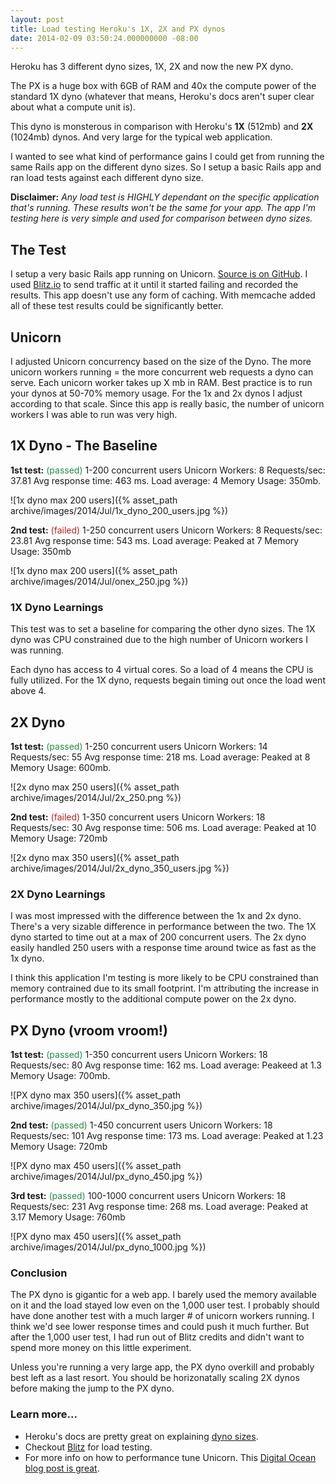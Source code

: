 ```yaml
---
layout: post
title: Load testing Heroku's 1X, 2X and PX dynos
date: 2014-02-09 03:50:24.000000000 -08:00
---
```

Heroku has 3 different dyno sizes, 1X, 2X and now the new PX dyno.

The PX is a huge box with 6GB of RAM and 40x the compute power of the standard 1X dyno (whatever that means, Heroku's docs aren't super clear about what a compute unit is).

This dyno is monsterous in comparison with Heroku's **1X** (512mb) and **2X** (1024mb) dynos. And very large for the typical web application.

I wanted to see what kind of performance gains I could get from running the same Rails app on the different dyno sizes. So I setup a basic Rails app and ran load tests against each different dyno size.


**Disclaimer:** _Any load test is HIGHLY dependant on the specific application that's running. These results won't be the same for your app. The app I'm testing here is very simple and used for comparison between dyno sizes._

## The Test
I setup a very basic Rails app running on Unicorn. [Source is on GitHub](https://github.com/mscoutermarsh/rails_load_test_heroku). I used [Blitz.io](http://blitz.io) to send traffic at it until it started failing and recorded the results. This app doesn't use any form of caching. With memcache added all of these test results could be significantly better.

## Unicorn
I adjusted Unicorn concurrency based on the size of the Dyno. The more unicorn workers running = the more concurrent web requests a dyno can serve. Each unicorn worker takes up X mb in RAM. Best practice is to run your dynos at 50-70% memory usage. For the 1x and 2x dynos I adjust according to that scale. Since this app is really basic, the number of unicorn workers I was able to run was very high.

## 1X Dyno - The Baseline
**1st test:** <font color="#238C44">(passed)</font> 1-200 concurrent users
Unicorn Workers: 8
Requests/sec: 37.81
Avg response time: 463 ms.
Load average: 4
Memory Usage: 350mb.

![1x dyno max 200 users]({% asset_path archive/images/2014/Jul/1x_dyno_200_users.jpg %})

**2nd test:** <font color="#BD2023">(failed)</font> 1-250 concurrent users
Unicorn Workers: 8
Requests/sec: 23.81
Avg response time: 543 ms.
Load average: Peaked at 7
Memory Usage: 350mb

![1x dyno max 200 users]({% asset_path archive/images/2014/Jul/onex_250.jpg %})

### 1X Dyno Learnings
This test was to set a baseline for comparing the other dyno sizes.
The 1X dyno was CPU constrained due to the high number of Unicorn workers I was running.

Each dyno has access to 4 virtual cores. So a load of 4 means the CPU is fully utilized. For the 1X dyno, requests begain timing out once the load went above 4.

## 2X Dyno
**1st test:** <font color="#238C44">(passed)</font> 1-250 concurrent users
Unicorn Workers: 14
Requests/sec: 55
Avg response time: 218 ms.
Load average: Peaked at 8
Memory Usage: 600mb.

![2x dyno max 250 users]({% asset_path archive/images/2014/Jul/2x_250.png %})

**2nd test:** <font color="#BD2023">(failed)</font> 1-350 concurrent users
Unicorn Workers: 18
Requests/sec: 30
Avg response time: 506 ms.
Load average: Peaked at 10
Memory Usage: 720mb

![2x dyno max 350 users]({% asset_path archive/images/2014/Jul/2x_dyno_350_users.jpg %})

### 2X Dyno Learnings
I was most impressed with the difference between the 1x and 2x dyno. There's a very sizable difference in performance between the two. The 1X dyno started to time out at a max of 200 concurrent users. The 2x dyno easily handled 250 users with a response time around twice as fast as the 1x dyno.

I think this application I'm testing is more likely to be CPU constrained than memory contrained due to its small footprint. I'm attributing the increase in performance mostly to the additional compute power on the 2x dyno.

## PX Dyno (vroom vroom!)
**1st test:** <font color="#238C44">(passed)</font> 1-350 concurrent users
Unicorn Workers: 18
Requests/sec: 80
Avg response time: 162 ms.
Load average: Peakeed at 1.3
Memory Usage: 700mb.

![PX dyno max 350 users]({% asset_path archive/images/2014/Jul/px_dyno_350.jpg %})

**2nd test:** <font color="#238C44">(passed)</font> 1-450 concurrent users
Unicorn Workers: 18
Requests/sec: 101
Avg response time: 173 ms.
Load average: Peaked at 1.23
Memory Usage: 720mb

![PX dyno max 450 users]({% asset_path archive/images/2014/Jul/px_dyno_450.jpg %})

**3rd test:** <font color="#238C44">(passed)</font> 100-1000 concurrent users
Unicorn Workers: 18
Requests/sec: 231
Avg response time: 268 ms.
Load average: Peaked at 3.17
Memory Usage: 760mb

![PX dyno max 450 users]({% asset_path archive/images/2014/Jul/px_dyno_1000.jpg %})

### Conclusion
The PX dyno is gigantic for a web app. I barely used the memory available on it and the load stayed low even on the 1,000 user test. I probably should have done another test with a much larger # of unicorn workers running. I think we'd see lower response times and could push it much further. But after the 1,000 user test, I had run out of Blitz credits and didn't want to spend more money on this little experiment.

Unless you're running a very large app, the PX dyno overkill and probably best left as a last resort. You should be horizonatally scaling 2X dynos before making the jump to the PX dyno.

### Learn more...
* Heroku's docs are pretty great on explaining [dyno sizes](https://devcenter.heroku.com/articles/dyno-size).
* Checkout [Blitz](https://www.blitz.io) for load testing.
* For more info on how to performance tune Unicorn. This [Digital Ocean blog post is great](https://www.digitalocean.com/community/articles/how-to-optimize-unicorn-workers-in-a-ruby-on-rails-app).
